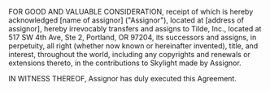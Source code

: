 FOR GOOD AND VALUABLE CONSIDERATION, receipt of which is hereby acknowledged
[name of assignor] ("Assignor"), located at [address of assignor], hereby
irrevocably transfers and assigns to Tilde, Inc., located at 517 SW 4th Ave,
Ste 2, Portland, OR 97204, its successors and assigns, in perpetuity, all
right (whether now known or hereinafter invented), title, and interest,
throughout the world, including any copyrights and renewals or extensions
thereto, in the contributions to Skylight made by Assignor.

IN WITNESS THEREOF, Assignor has duly executed this Agreement.

